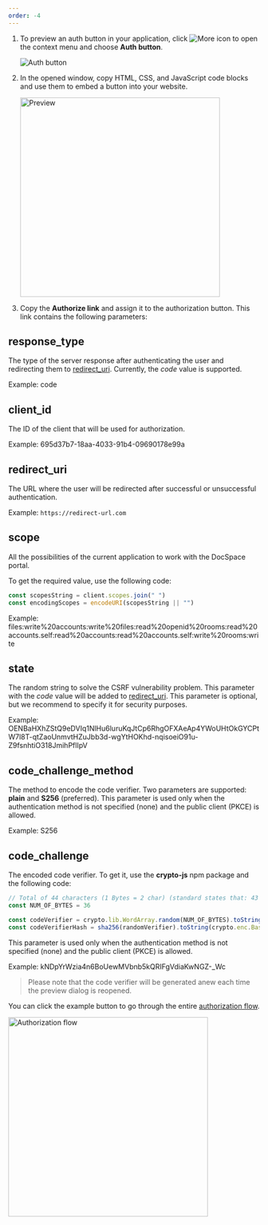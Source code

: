 ```yaml
---
order: -4
---
```


1. To preview an auth button in your application, click ![More icon](/assets/images/docspace/more-icon.png) to open the context menu and choose **Auth button**.

   ![Auth button](/assets/images/docspace/auth-button.png)

2. In the opened window, copy HTML, CSS, and JavaScript code blocks and use them to embed a button into your website.

    <img alt="Preview" src="/assets/images/docspace/preview.png" width="400px">

3. Copy the **Authorize link** and assign it to the authorization button. This link contains the following parameters:

## response_type

The type of the server response after authenticating the user and redirecting them to [redirect_uri](#redirect_uri). Currently, the *code* value is supported.

Example: code

## client_id

The ID of the client that will be used for authorization.

Example: 695d37b7-18aa-4033-91b4-09690178e99a

## redirect_uri

The URL where the user will be redirected after successful or unsuccessful authentication.

Example: `https://redirect-url.com`

## scope

All the possibilities of the current application to work with the DocSpace portal.

To get the required value, use the following code:

``` ts
const scopesString = client.scopes.join(" ")
const encodingScopes = encodeURI(scopesString || "")
```

Example: files:write%20accounts:write%20files:read%20openid%20rooms:read%20accounts.self:read%20accounts:read%20accounts.self:write%20rooms:write

## state

The random string to solve the CSRF vulnerability problem. This parameter with the *code* value will be added to [redirect_uri](#redirect_uri). This parameter is optional, but we recommend to specify it for security purposes.

Example: OENBaHXhZStQ9eDVIq1NlHu6luruKqJtCp6RhgOFXAeAp4YWoUHtOkGYCPtW7l8T-qtZaoUnmvtHZuJbb3d-wgYtHOKhd-nqisoeiO91u-Z9fsnhtiO318JmihPflIpV

## code_challenge_method

The method to encode the code verifier. Two parameters are supported: **plain** and **S256** (preferred). This parameter is used only when the authentication method is not specified (none) and the public client (PKCE) is allowed.

Example: S256

## code_challenge

The encoded code verifier. To get it, use the **crypto-js** npm package and the following code:

``` ts
// Total of 44 characters (1 Bytes = 2 char) (standard states that: 43 chars <= //verifier <= 128 chars)
const NUM_OF_BYTES = 36

const codeVerifier = crypto.lib.WordArray.random(NUM_OF_BYTES).toString()
const codeVerifierHash = sha256(randomVerifier).toString(crypto.enc.Base64)
```

This parameter is used only when the authentication method is not specified (none) and the public client (PKCE) is allowed.

Example: kNDpYrWzia4n6BoUewMVbnb5kQRIFgVdiaKwNGZ-_Wc

> Please note that the code verifier will be generated anew each time the preview dialog is reopened.

You can click the example button to go through the entire [authorization flow](../Authorization%20Flow/index.md).

<img alt="Authorization flow" src="/assets/images/docspace/authorization-flow.png" width="400px">
